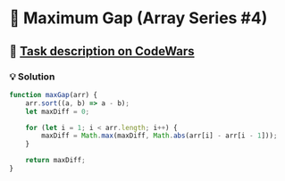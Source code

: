 # 📝 Maximum Gap (Array Series #4)

## 🔗 [Task description on CodeWars](https://www.codewars.com/kata/5a7893ef0025e9eb50000013)

### 💡 Solution

```javascript
function maxGap(arr) {
    arr.sort((a, b) => a - b);
    let maxDiff = 0;

    for (let i = 1; i < arr.length; i++) {
        maxDiff = Math.max(maxDiff, Math.abs(arr[i] - arr[i - 1]));
    }

    return maxDiff;
}
```
